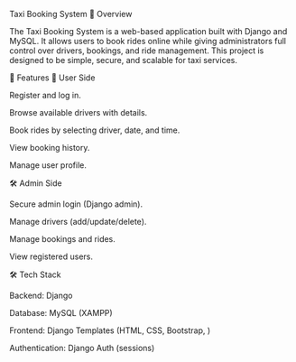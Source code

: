 Taxi Booking System
📌 Overview

The Taxi Booking System is a web-based application built with Django and MySQL. It allows users to book rides online while giving administrators full control over drivers, bookings, and ride management. This project is designed to be simple, secure, and scalable for taxi services.

🎯 Features
👤 User Side

Register and log in.

Browse available drivers with details.

Book rides by selecting driver, date, and time.

View booking history.

Manage user profile.

🛠️ Admin Side

Secure admin login (Django admin).

Manage drivers (add/update/delete).

Manage bookings and rides.

View registered users.



🛠️ Tech Stack

Backend: Django

Database: MySQL (XAMPP)

Frontend: Django Templates (HTML, CSS, Bootstrap, )

Authentication: Django Auth (sessions)
